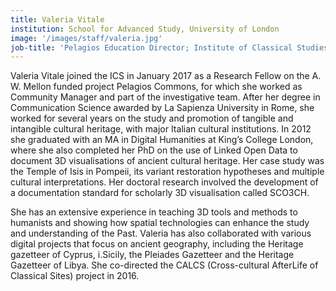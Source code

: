 ```yaml
---
title: Valeria Vitale
institution: School for Advanced Study, University of London
image: '/images/staff/valeria.jpg'
job-title: 'Pelagios Education Director; Institute of Classical Studies Research Fellow'
---
```


Valeria Vitale joined the ICS in January 2017 as a Research Fellow on the A. W. Mellon funded project Pelagios Commons, for which she worked as Community Manager and part of the investigative team. After her degree in Communication Science awarded by La Sapienza University in Rome, she worked for several years on the study and promotion of tangible and intangible cultural heritage, with major Italian cultural institutions. In 2012 she graduated with an MA  in Digital Humanities at King’s College London, where she also completed her PhD on the use of Linked Open Data to document 3D visualisations of ancient cultural heritage. Her case study was the Temple of Isis in Pompeii, its variant restoration hypotheses and multiple cultural interpretations. Her doctoral research involved the development of a documentation standard for scholarly 3D visualisation called SCO3CH.

She has an extensive experience in teaching 3D tools and methods to humanists and showing how spatial technologies can enhance the study and understanding of the Past. Valeria has also collaborated with various digital projects that focus on ancient geography, including the Heritage gazetteer of Cyprus, i.Sicily, the Pleiades Gazetteer and  the Heritage Gazetteer of Libya. She co-directed the CALCS (Cross-cultural AfterLife of Classical Sites) project in 2016.
